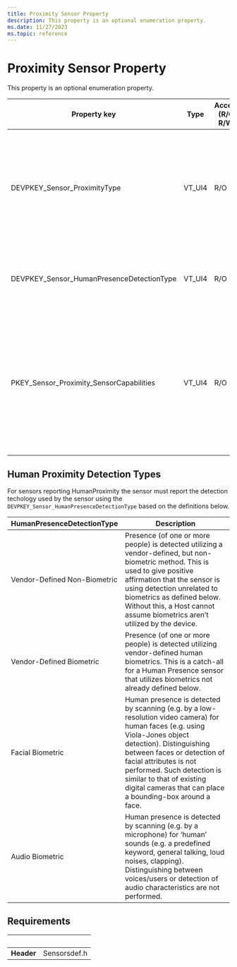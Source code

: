 ```yaml
---
title: Proximity Sensor Property
description: This property is an optional enumeration property.
ms.date: 11/27/2023
ms.topic: reference
---
```


# Proximity Sensor Property

This property is an optional enumeration property.

| Property key | Type | Access (R/O, R/W) | Required/Optional | Description |
|---|---|---|---|---|
| DEVPKEY_Sensor_ProximityType | VT_UI4 | R/O | Optional | Describes the type of proximity being detected. It can be HumanProximity or ObjectProximity. For more information, see the ProximityType enumeration.  |
| DEVPKEY_Sensor_HumanPresenceDetectionType | VT_UI4 | R/O | Required for HumanProximity  | Describes the type of biometric detection type that is used by the sensor. See table below. |
| PKEY_Sensor_Proximity_SensorCapabilities | VT_UI4 | R/O | Required for HumanProximity | The s bitmap to advertise the capabilities of the proximity sensor. Bit 0 indicates if sensor is Human Presence Capable.  Bit 1 indicates Attention Detection Support and Bits 2- 31 are reserved.|

## Human Proximity Detection Types

For sensors reporting HumanProximity the sensor must report the detection techology used by the sensor using the `DEVPKEY_Sensor_HumanPresenceDetectionType` based on the definitions below.

| HumanPresenceDetectionType | Description |
|---|---|
| Vendor-Defined Non-Biometric | Presence (of one or more people) is detected utilizing a vendor-defined, but non-biometric method. This is used to give positive affirmation that the sensor is using detection unrelated to biometrics as defined below. Without this, a Host cannot assume biometrics aren’t utilized by the device.|
| Vendor-Defined Biometric | Presence (of one or more people) is detected utilizing vendor-defined human biometrics. This is a catch-all for a Human Presence sensor that utilizes biometrics not already defined below. |
| Facial Biometric | Human presence is detected by scanning (e.g. by a low-resolution video camera) for human faces (e.g. using Viola-Jones object detection). Distinguishing between faces or detection of facial attributes is not performed. Such detection is similar to that of existing digital cameras that can place a bounding-box around a face. |
| Audio Biometric |Human presence is detected by scanning (e.g. by a microphone) for ‘human’ sounds (e.g. a predefined keyword, general talking, loud noises, clapping). Distinguishing between voices/users or detection of audio characteristics are not performed. |

## Requirements

| &nbsp; |&nbsp; |
|---|---|
| **Header** | Sensorsdef.h |
